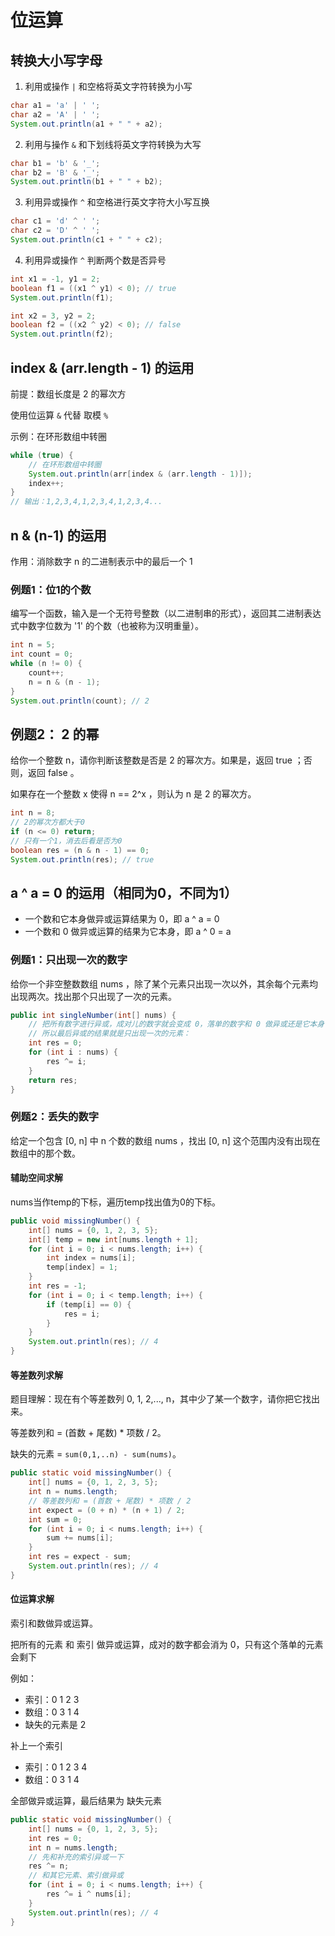# 位运算

## 转换大小写字母

1. 利用或操作 `|` 和空格将英文字符转换为小写

```java
char a1 = 'a' | ' ';
char a2 = 'A' | ' ';
System.out.println(a1 + " " + a2);
```

2. 利用与操作 `&` 和下划线将英文字符转换为大写

```java
char b1 = 'b' & '_';
char b2 = 'B' & '_';
System.out.println(b1 + " " + b2);
```

3. 利用异或操作 `^` 和空格进行英文字符大小写互换

```java
char c1 = 'd' ^ ' ';
char c2 = 'D' ^ ' ';
System.out.println(c1 + " " + c2);
```

4. 利用异或操作 `^` 判断两个数是否异号

```java
int x1 = -1, y1 = 2;
boolean f1 = ((x1 ^ y1) < 0); // true
System.out.println(f1);

int x2 = 3, y2 = 2;
boolean f2 = ((x2 ^ y2) < 0); // false
System.out.println(f2);
```

## index & (arr.length - 1) 的运用

前提：数组长度是 2 的幂次方

使用位运算 `&` 代替 取模 `%`

示例：在环形数组中转圈

```java
while (true) {
    // 在环形数组中转圈
    System.out.println(arr[index & (arr.length - 1)]);
    index++;
}
// 输出：1,2,3,4,1,2,3,4,1,2,3,4...
```

## n & (n-1) 的运用

作用：消除数字 n 的二进制表示中的最后一个 1

### 例题1：位1的个数

编写一个函数，输入是一个无符号整数（以二进制串的形式），返回其二进制表达式中数字位数为 '1' 的个数（也被称为汉明重量）。

```java
int n = 5;
int count = 0;
while (n != 0) {
    count++;
    n = n & (n - 1);
}
System.out.println(count); // 2
```

## 例题2： 2 的幂

给你一个整数 n，请你判断该整数是否是 2 的幂次方。如果是，返回 true ；否则，返回 false 。

如果存在一个整数 x 使得 n == 2^x ，则认为 n 是 2 的幂次方。

```java
int n = 8;
// 2的幂次方都大于0
if (n <= 0) return;
// 只有一个1，消去后看是否为0
boolean res = (n & n - 1) == 0;
System.out.println(res); // true
```

## a ^ a = 0 的运用（相同为0，不同为1）

- 一个数和它本身做异或运算结果为 0，即 a ^ a = 0
- 一个数和 0 做异或运算的结果为它本身，即 a ^ 0 = a

### 例题1：只出现一次的数字

给你一个非空整数数组 nums ，除了某个元素只出现一次以外，其余每个元素均出现两次。找出那个只出现了一次的元素。

```java
public int singleNumber(int[] nums) {
    // 把所有数字进行异或，成对儿的数字就会变成 0，落单的数字和 0 做异或还是它本身
    // 所以最后异或的结果就是只出现一次的元素：
    int res = 0;
    for (int i : nums) {
        res ^= i;
    }
    return res;
}
```

### 例题2：丢失的数字

给定一个包含 [0, n] 中 n 个数的数组 nums ，找出 [0, n] 这个范围内没有出现在数组中的那个数。

#### 辅助空间求解

nums当作temp的下标，遍历temp找出值为0的下标。

```java
public void missingNumber() {
    int[] nums = {0, 1, 2, 3, 5};
    int[] temp = new int[nums.length + 1];
    for (int i = 0; i < nums.length; i++) {
        int index = nums[i];
        temp[index] = 1;
    }
    int res = -1;
    for (int i = 0; i < temp.length; i++) {
        if (temp[i] == 0) {
            res = i;
        }
    }
    System.out.println(res); // 4
}
```

#### 等差数列求解

题目理解：现在有个等差数列 0, 1, 2,..., n，其中少了某一个数字，请你把它找出来。

等差数列和 = (首数 + 尾数) * 项数 / 2。

缺失的元素 =  `sum(0,1,..n) - sum(nums)`。

```java
public static void missingNumber() {
    int[] nums = {0, 1, 2, 3, 5};
    int n = nums.length;
    // 等差数列和 = (首数 + 尾数) * 项数 / 2
    int expect = (0 + n) * (n + 1) / 2;
    int sum = 0;
    for (int i = 0; i < nums.length; i++) {
        sum += nums[i];
    }
    int res = expect - sum;
    System.out.println(res); // 4
}
```

#### 位运算求解

索引和数做异或运算。

把所有的元素 和 索引 做异或运算，成对的数字都会消为 0，只有这个落单的元素会剩下

例如：

- 索引：0 1 2 3
- 数组：0 3 1 4
- 缺失的元素是 2

补上一个索引

- 索引：0 1 2 3 4
- 数组：0 3 1 4

全部做异或运算，最后结果为 缺失元素

```java
public static void missingNumber() {
    int[] nums = {0, 1, 2, 3, 5};
    int res = 0;
    int n = nums.length;
    // 先和补充的索引异或一下
    res ^= n;
    // 和其它元素、索引做异或
    for (int i = 0; i < nums.length; i++) {
        res ^= i ^ nums[i];
    }
    System.out.println(res); // 4
}
```


